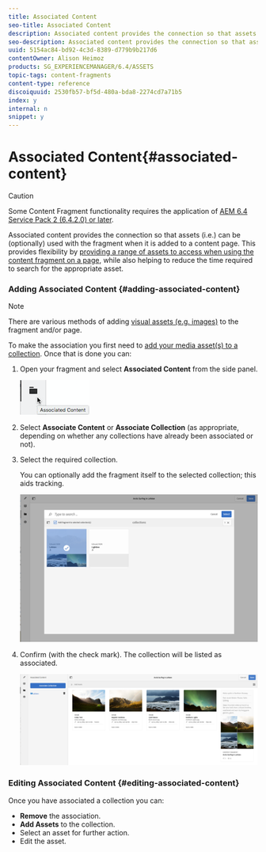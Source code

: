 ```yaml
---
title: Associated Content
seo-title: Associated Content
description: Associated content provides the connection so that assets can be (optionally) used with the fragment when it is added to a content page.
seo-description: Associated content provides the connection so that assets can be (optionally) used with the fragment when it is added to a content page.
uuid: 5154ac84-bd92-4c3d-8389-d779b9b217d6
contentOwner: Alison Heimoz
products: SG_EXPERIENCEMANAGER/6.4/ASSETS
topic-tags: content-fragments
content-type: reference
discoiquuid: 2530fb57-bf5d-480a-bda8-2274cd7a71b5
index: y
internal: n
snippet: y
---
```


# Associated Content{#associated-content}

>[!CAUTION]
>
>Some Content Fragment functionality requires the application of [AEM 6.4 Service Pack 2 (6.4.2.0) or later](../../release-notes/sp-release-notes.md).

Associated content provides the connection so that assets (i.e.) can be (optionally) used with the fragment when it is added to a content page. This provides flexibility by [providing a range of assets to access when using the content fragment on a page](../../sites/authoring/using/content-fragments.md#usingassociatedcontent), while also helping to reduce the time required to search for the appropriate asset.

### Adding Associated Content {#adding-associated-content}

>[!NOTE]
>
>There are various methods of adding [visual assets (e.g. images)](../../assets/using/content-fragments.md#fragmentswithvisualassets) to the fragment and/or page.

To make the association you first need to [add your media asset(s) to a collection](../../assets/using/managing-collections-touch-ui.md#addingassetstoacollection). Once that is done you can:

1. Open your fragment and select **Associated Content** from the side panel.

   ![](assets/chlimage_1-207.png)

1. Select **Associate Content** or **Associate Collection** (as appropriate, depending on whether any collections have already been associated or not).
1. Select the required collection.

   You can optionally add the fragment itself to the selected collection; this aids tracking. 

   ![](assets/cfm-6420-04.png)

1. Confirm (with the check mark). The collection will be listed as associated.

   ![](assets/cfm-6420-05.png)

### Editing Associated Content {#editing-associated-content}

Once you have associated a collection you can:

* **Remove** the association.
* **Add Assets** to the collection.
* Select an asset for further action.
* Edit the asset.

